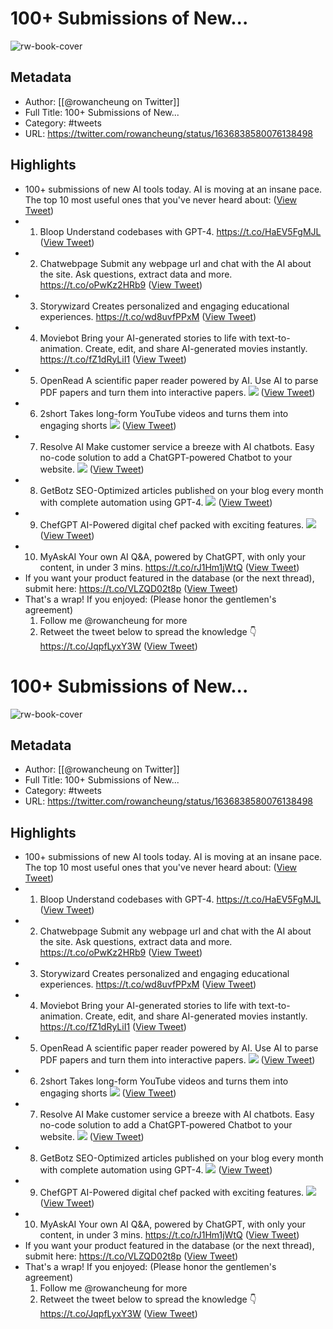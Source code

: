 # 100+ Submissions of New...

![rw-book-cover](https://pbs.twimg.com/profile_images/1617700070710992896/pF3T_gMB.jpg)

## Metadata
- Author: [[@rowancheung on Twitter]]
- Full Title: 100+ Submissions of New...
- Category: #tweets
- URL: https://twitter.com/rowancheung/status/1636838580076138498

## Highlights
- 100+ submissions of new AI tools today.
  AI is moving at an insane pace.
  The top 10 most useful ones that you've never heard about: ([View Tweet](https://twitter.com/rowancheung/status/1636838580076138498))
- 1. Bloop
  Understand codebases with GPT-4. https://t.co/HaEV5FgMJL ([View Tweet](https://twitter.com/rowancheung/status/1636838724364378114))
- 2. Chatwebpage
  Submit any webpage url and chat with the AI about the site.
  Ask questions, extract data and more. https://t.co/oPwKz2HRb9 ([View Tweet](https://twitter.com/rowancheung/status/1636838910197211144))
- 3. Storywizard
  Creates personalized and engaging educational experiences. https://t.co/wd8uvfPPxM ([View Tweet](https://twitter.com/rowancheung/status/1636839069236752384))
- 4. Moviebot
  Bring your AI-generated stories to life with text-to-animation.
  Create, edit, and share AI-generated movies instantly. https://t.co/fZ1dRyLiI1 ([View Tweet](https://twitter.com/rowancheung/status/1636839239206707212))
- 5. OpenRead
  A scientific paper reader powered by AI.
  Use AI to parse PDF papers and turn them into interactive papers. 
  ![](https://pbs.twimg.com/media/Frc4rNtXgAAh9B6.jpg) ([View Tweet](https://twitter.com/rowancheung/status/1636839310379851779))
- 6. 2short
  Takes long-form YouTube videos and turns them into engaging shorts 
  ![](https://pbs.twimg.com/media/Frc4vBDXwAArxjJ.jpg) ([View Tweet](https://twitter.com/rowancheung/status/1636839377098752000))
- 7. Resolve AI
  Make customer service a breeze with AI chatbots.
  Easy no-code solution to add a ChatGPT-powered Chatbot to your website. 
  ![](https://pbs.twimg.com/media/Frc4y8wWcAE48U8.jpg) ([View Tweet](https://twitter.com/rowancheung/status/1636839443142262784))
- 8. GetBotz
  SEO-Optimized articles published on your blog every month with complete automation using GPT-4. 
  ![](https://pbs.twimg.com/media/Frc429rXoAQBqBt.jpg) ([View Tweet](https://twitter.com/rowancheung/status/1636839512599941121))
- 9. ChefGPT
  AI-Powered digital chef packed with exciting features. 
  ![](https://pbs.twimg.com/media/Frc47STWYAIBC48.jpg) ([View Tweet](https://twitter.com/rowancheung/status/1636839587334037510))
- 10. MyAskAI 
  Your own AI Q&A, powered by ChatGPT, with only your content, in under 3 mins. https://t.co/rJ1Hm1jWtQ ([View Tweet](https://twitter.com/rowancheung/status/1636839723464310785))
- If you want your product featured in the database (or the next thread), submit here: https://t.co/VLZQD02t8p ([View Tweet](https://twitter.com/rowancheung/status/1636839773695352834))
- That's a wrap! If you enjoyed:
  (Please honor the gentlemen's agreement)
  1. Follow me @rowancheung for more
  2. Retweet the tweet below to spread the knowledge 👇
  https://t.co/JqpfLyxY3W ([View Tweet](https://twitter.com/rowancheung/status/1636839884416483328))
# 100+ Submissions of New...

![rw-book-cover](https://pbs.twimg.com/profile_images/1617700070710992896/pF3T_gMB.jpg)

## Metadata
- Author: [[@rowancheung on Twitter]]
- Full Title: 100+ Submissions of New...
- Category: #tweets
- URL: https://twitter.com/rowancheung/status/1636838580076138498

## Highlights
- 100+ submissions of new AI tools today.
  AI is moving at an insane pace.
  The top 10 most useful ones that you've never heard about: ([View Tweet](https://twitter.com/rowancheung/status/1636838580076138498))
- 1. Bloop
  Understand codebases with GPT-4. https://t.co/HaEV5FgMJL ([View Tweet](https://twitter.com/rowancheung/status/1636838724364378114))
- 2. Chatwebpage
  Submit any webpage url and chat with the AI about the site.
  Ask questions, extract data and more. https://t.co/oPwKz2HRb9 ([View Tweet](https://twitter.com/rowancheung/status/1636838910197211144))
- 3. Storywizard
  Creates personalized and engaging educational experiences. https://t.co/wd8uvfPPxM ([View Tweet](https://twitter.com/rowancheung/status/1636839069236752384))
- 4. Moviebot
  Bring your AI-generated stories to life with text-to-animation.
  Create, edit, and share AI-generated movies instantly. https://t.co/fZ1dRyLiI1 ([View Tweet](https://twitter.com/rowancheung/status/1636839239206707212))
- 5. OpenRead
  A scientific paper reader powered by AI.
  Use AI to parse PDF papers and turn them into interactive papers. 
  ![](https://pbs.twimg.com/media/Frc4rNtXgAAh9B6.jpg) ([View Tweet](https://twitter.com/rowancheung/status/1636839310379851779))
- 6. 2short
  Takes long-form YouTube videos and turns them into engaging shorts 
  ![](https://pbs.twimg.com/media/Frc4vBDXwAArxjJ.jpg) ([View Tweet](https://twitter.com/rowancheung/status/1636839377098752000))
- 7. Resolve AI
  Make customer service a breeze with AI chatbots.
  Easy no-code solution to add a ChatGPT-powered Chatbot to your website. 
  ![](https://pbs.twimg.com/media/Frc4y8wWcAE48U8.jpg) ([View Tweet](https://twitter.com/rowancheung/status/1636839443142262784))
- 8. GetBotz
  SEO-Optimized articles published on your blog every month with complete automation using GPT-4. 
  ![](https://pbs.twimg.com/media/Frc429rXoAQBqBt.jpg) ([View Tweet](https://twitter.com/rowancheung/status/1636839512599941121))
- 9. ChefGPT
  AI-Powered digital chef packed with exciting features. 
  ![](https://pbs.twimg.com/media/Frc47STWYAIBC48.jpg) ([View Tweet](https://twitter.com/rowancheung/status/1636839587334037510))
- 10. MyAskAI 
  Your own AI Q&A, powered by ChatGPT, with only your content, in under 3 mins. https://t.co/rJ1Hm1jWtQ ([View Tweet](https://twitter.com/rowancheung/status/1636839723464310785))
- If you want your product featured in the database (or the next thread), submit here: https://t.co/VLZQD02t8p ([View Tweet](https://twitter.com/rowancheung/status/1636839773695352834))
- That's a wrap! If you enjoyed:
  (Please honor the gentlemen's agreement)
  1. Follow me @rowancheung for more
  2. Retweet the tweet below to spread the knowledge 👇
  https://t.co/JqpfLyxY3W ([View Tweet](https://twitter.com/rowancheung/status/1636839884416483328))
